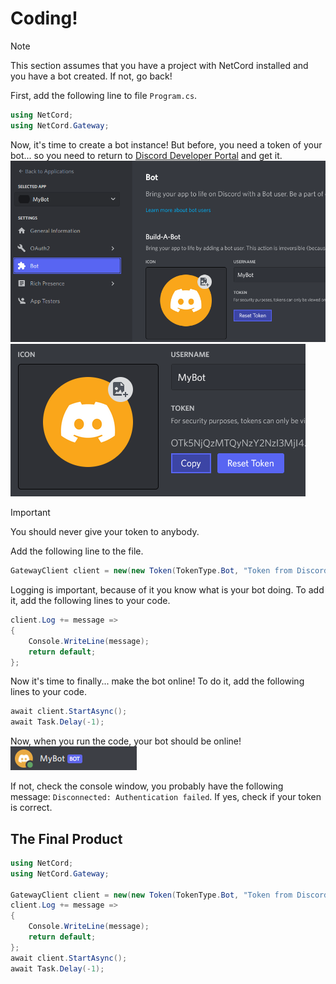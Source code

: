 # Coding!

> [!Note]
> This section assumes that you have a project with NetCord installed and you have a bot created. If not, go back!

First, add the following line to file `Program.cs`.
```cs
using NetCord;
using NetCord.Gateway;
```

Now, it's time to create a bot instance! But before, you need a token of your bot... so you need to return to [Discord Developer Portal](https://discord.com/developers/applications) and get it.
![](../../images/coding_Token_1.png)
![](../../images/coding_Token_2.png)

> [!IMPORTANT]
> You should never give your token to anybody.

Add the following line to the file.
```cs
GatewayClient client = new(new Token(TokenType.Bot, "Token from Discord Developer Portal"));
```

Logging is important, because of it you know what is your bot doing. To add it, add the following lines to your code.
```cs
client.Log += message =>
{
	Console.WriteLine(message);
	return default;
};
```

Now it's time to finally... make the bot online! To do it, add the following lines to your code.
```cs
await client.StartAsync();
await Task.Delay(-1);
```

Now, when you run the code, your bot should be online!
![](../../images/coding_BotOnline.png)

If not, check the console window, you probably have the following message: `Disconnected: Authentication failed`. If yes, check if your token is correct.

## The Final Product
```cs
using NetCord;
using NetCord.Gateway;

GatewayClient client = new(new Token(TokenType.Bot, "Token from Discord Developer Portal"));
client.Log += message =>
{
	Console.WriteLine(message);
	return default;
};
await client.StartAsync();
await Task.Delay(-1);
```